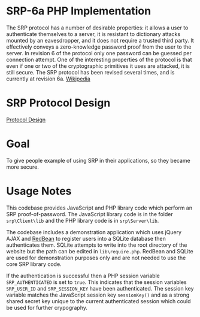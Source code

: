 # SRP-6a PHP Implementation

The SRP protocol has a number of desirable properties: it allows a user to authenticate
themselves to a server, it is resistant to dictionary attacks mounted by an eavesdropper,
and it does not require a trusted third party. It effectively conveys a zero-knowledge password
proof from the user to the server. In revision 6 of the protocol only one password can be guessed
per connection attempt. One of the interesting properties of the protocol is that even if one or
two of the cryptographic primitives it uses are attacked, it is still secure. The SRP protocol
has been revised several times, and is currently at revision 6a. [Wikipedia](https://en.wikipedia.org/wiki/Secure_Remote_Password_protocol)

# SRP Protocol Design
[Protocol Design](http://srp.stanford.edu/design.html)

# Goal
To give people example of using SRP in their applications, so they became more secure.

# Usage Notes
This codebase provides JavaScript and PHP library code which perform an SRP proof-of-password. 
The JavaScript library code is in the folder `srp\Client\lib` and the PHP library code is in `srp\Server\lib`. 

The codebase includes a demonstration application which uses jQuery AJAX and [RedBean](http://redbeanphp.com/) 
to register users into a SQLite database then authenticates them. SQLite attempts to write into the root directory 
of the website but the path can be edited in `lib\require.php`. RedBean and SQLite are used for demonstration 
purposes only and are not needed to use the core SRP library code. 

If the authentication is successful then a PHP session variable `SRP_AUTHENTICATED` is set to `true`. 
This indicates that the session variables `SRP_USER_ID` and `SRP_SESSION_KEY` have been authenticated. 
The session key variable matches the JavaScript session key `sessionKey()` and as a strong shared secret key 
unique to the current authenticated session which could be used for further crypography.
